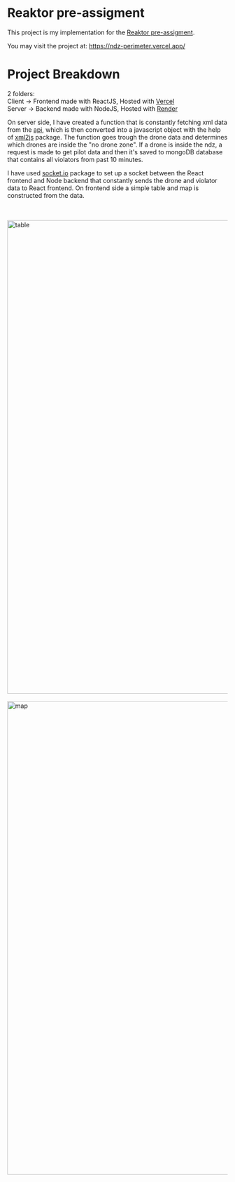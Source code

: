 # Reaktor pre-assigment

This project is my implementation for the [Reaktor pre-assigment](https://assignments.reaktor.com/birdnest/?_gl=1*ar90ta*_ga*MTcyODI2MDgxNi4xNjcwODQ0NTA5*_ga_DX023XT0SX*MTY3MDg0NDUwOS4xLjEuMTY3MDg0NDU2My42LjAuMA).

You may visit the project at: https://ndz-perimeter.vercel.app/ 

# Project Breakdown

2 folders: <br />
Client -> Frontend made with ReactJS, Hosted with [Vercel](https://vercel.com) <br />
Server -> Backend made with NodeJS, Hosted with [Render](https://render.com/)

On server side, I have created a function that is constantly fetching xml data from the [api](https://assignments.reaktor.com/birdnest/drones), which is then converted into a javascript object with the help of [xml2js](https://www.npmjs.com/package/xml2js) package. The function goes trough the drone data and determines which drones are inside the "no drone zone". If a drone is inside the ndz, a request is made to get pilot data and then it's saved to mongoDB database that contains all violators from past 10 minutes.

I have used [socket.io](https://www.npmjs.com/package/socket.io) package to set up a socket between the React frontend and Node backend that constantly sends the drone and violator data to React frontend. On frontend side a simple table and map is constructed from the data.

<br />
<br />

<img width="1080" alt="table" src="https://user-images.githubusercontent.com/39335935/209678189-d421006c-1e0a-4ffd-9ef6-541f06ecc915.png">

<br />
<br />

<img width="1080" alt="map" src="https://user-images.githubusercontent.com/39335935/209678203-b3453fde-9662-4ee6-b19e-eca490e84a22.png">
